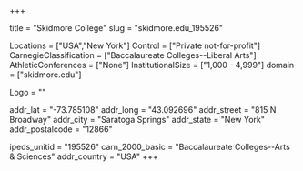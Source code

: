 
+++

title = "Skidmore College"
slug = "skidmore.edu_195526"

Locations = ["USA","New York"]
Control = ["Private not-for-profit"]
CarnegieClassification = ["Baccalaureate Colleges--Liberal Arts"]
AthleticConferences = ["None"]
InstitutionalSize = ["1,000 - 4,999"]
domain = ["skidmore.edu"]

Logo = ""

addr_lat = "-73.785108"
addr_long = "43.092696"
addr_street = "815 N Broadway"
addr_city = "Saratoga Springs"
addr_state = "New York"
addr_postalcode = "12866"

ipeds_unitid = "195526"
carn_2000_basic = "Baccalaureate Colleges--Arts & Sciences"
addr_country = "USA"
+++
    
